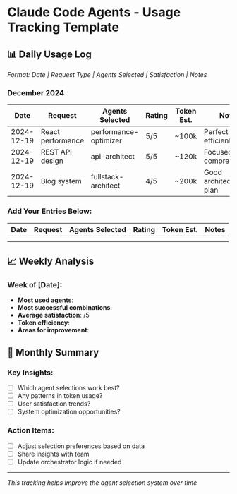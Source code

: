 # Claude Code Agents - Usage Tracking Template

## 📊 Daily Usage Log
*Format: Date | Request Type | Agents Selected | Satisfaction | Notes*

### December 2024

| Date | Request | Agents Selected | Rating | Token Est. | Notes |
|------|---------|----------------|--------|------------|-------|
| 2024-12-19 | React performance | performance-optimizer | 5/5 | ~100k | Perfect choice, efficient |
| 2024-12-19 | REST API design | api-architect | 5/5 | ~120k | Focused and comprehensive |
| 2024-12-19 | Blog system | fullstack-architect | 4/5 | ~200k | Good architecture plan |

### Add Your Entries Below:

| Date | Request | Agents Selected | Rating | Token Est. | Notes |
|------|---------|----------------|--------|------------|-------|
|  |  |  |  |  |  |
|  |  |  |  |  |  |

## 📈 Weekly Analysis

### Week of [Date]:
- **Most used agents**: 
- **Most successful combinations**: 
- **Average satisfaction**: /5
- **Token efficiency**: 
- **Areas for improvement**: 

## 🎯 Monthly Summary

### Key Insights:
- [ ] Which agent selections work best?
- [ ] Any patterns in token usage?
- [ ] User satisfaction trends?
- [ ] System optimization opportunities?

### Action Items:
- [ ] Adjust selection preferences based on data
- [ ] Share insights with team
- [ ] Update orchestrator logic if needed

---
*This tracking helps improve the agent selection system over time*